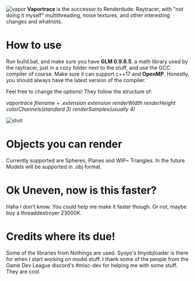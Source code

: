![vapor](https://cdn.discordapp.com/attachments/524077514306355210/580197672825126913/0001.gif)
**Vaportrace** is the successor to Renderdude: Raytracer, with "not doing it myself" multithreading, noise textures, and other interesting changes and whatnots.

# How to use

Run build.bat, and make sure you have **GLM 0.9.8.5**, a math library used by the raytracer, just in a cozy folder next to the stuff, and use the GCC compiler of course. Make sure it can support c++17 and **OpenMP**. Honestly, you should always have the latest version of the compiler.

Feel free to change the options! They follow the structure of:

*vaportrace filename + .extension extension renderWidth renderHeight colorChannels(standard 3) renderSamples(usually 4)*

![shot](https://cdn.discordapp.com/attachments/103875996138102784/581841321002795028/render.png)

# Objects you can render
Currently supported are Spheres, Planes and WIP~ Triangles. In the future Models will be supported in .obj format.

# Ok Uneven, now is this faster?
Haha I don't know. You could help me make it faster though. Or not, maybe buy a threaddestroyer 23000K.

# Credits where its due!
Some of the libraries from Nothings are used. Syoyo's tinyobjloader is there for when I start working on model stuff.
I thank some of the people from the Game Dev League discord's #misc-dev for helping me with some stuff. They are cool.

